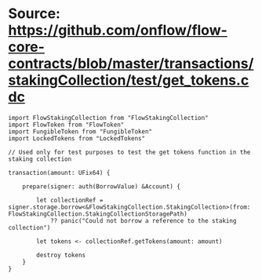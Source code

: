# Source: https://github.com/onflow/flow-core-contracts/blob/master/transactions/stakingCollection/test/get_tokens.cdc

```
import FlowStakingCollection from "FlowStakingCollection"
import FlowToken from "FlowToken"
import FungibleToken from "FungibleToken"
import LockedTokens from "LockedTokens"

// Used only for test purposes to test the get tokens function in the staking collection

transaction(amount: UFix64) {

    prepare(signer: auth(BorrowValue) &Account) {

        let collectionRef = signer.storage.borrow<&FlowStakingCollection.StakingCollection>(from: FlowStakingCollection.StakingCollectionStoragePath)
            ?? panic("Could not borrow a reference to the staking collection")
            
        let tokens <- collectionRef.getTokens(amount: amount)

        destroy tokens
    }
}
 
```